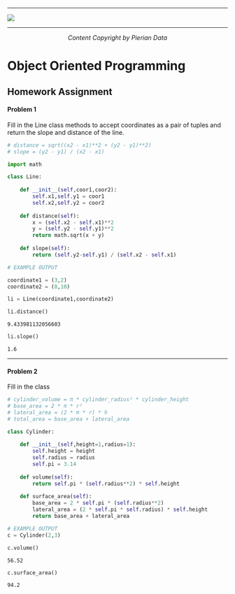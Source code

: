 ___

<a href='https://www.udemy.com/user/joseportilla/'><img src='../Pierian_Data_Logo.png'/></a>
___
<center><em>Content Copyright by Pierian Data</em></center>

# Object Oriented Programming
## Homework Assignment

#### Problem 1
Fill in the Line class methods to accept coordinates as a pair of tuples and return the slope and distance of the line.


```python
# distance = sqrt((x2 - x1)**2 + (y2 - y1)**2)
# slope = (y2 - y1) / (x2 - x1)

import math

class Line:
    
    def __init__(self,coor1,coor2):
        self.x1,self.y1 = coor1
        self.x2,self.y2 = coor2
    
    def distance(self):
        x = (self.x2 - self.x1)**2
        y = (self.y2 - self.y1)**2
        return math.sqrt(x + y)
    
    def slope(self):
        return (self.y2-self.y1) / (self.x2 - self.x1)
```


```python
# EXAMPLE OUTPUT

coordinate1 = (3,2)
coordinate2 = (8,10)

li = Line(coordinate1,coordinate2)
```


```python
li.distance()
```




    9.433981132056603




```python
li.slope()
```




    1.6



________
#### Problem 2

Fill in the class 


```python
# cylinder_volume = π * cylinder_radius² * cylinder_height
# base_area = 2 * π * r²
# lateral_area = (2 * π * r) * h
# total_area = base_area + lateral_area

class Cylinder:
    
    def __init__(self,height=1,radius=1):
        self.height = height
        self.radius = radius
        self.pi = 3.14
        
    def volume(self):
        return self.pi * (self.radius**2) * self.height
    
    def surface_area(self):
        base_area = 2 * self.pi * (self.radius**2)
        lateral_area = (2 * self.pi * self.radius) * self.height
        return base_area + lateral_area
```


```python
# EXAMPLE OUTPUT
c = Cylinder(2,3)
```


```python
c.volume()
```




    56.52




```python
c.surface_area()
```




    94.2




```python

```
